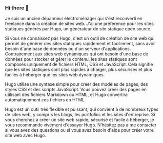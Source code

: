 ### Hi there 👋

Je suis un ancien dépanneur électroménager qui s'est reconverti en freelance dans la création de sites web. J'ai une préférence pour les sites statiques générés par Hugo, un générateur de site statique open source.

Si vous ne connaissez pas Hugo, c'est un outil de création de site web qui permet de générer des sites statiques rapidement et facilement, sans avoir besoin d'une base de données ou d'un serveur d'applications. Contrairement aux sites web dynamiques qui ont besoin d'une base de données pour stocker et gérer le contenu, les sites statiques sont composés uniquement de fichiers HTML, CSS et JavaScript. Cela signifie que les sites statiques sont plus rapides à charger, plus sécurisés et plus faciles à héberger que les sites web dynamiques.

Hugo utilise une syntaxe simple pour créer des modèles de pages, des styles CSS et des scripts JavaScript. Vous pouvez créer des pages en utilisant des fichiers Markdown ou HTML, et Hugo convertira automatiquement ces fichiers en HTML.

Hugo est un outil très flexible et puissant, qui convient à de nombreux types de sites web, y compris les blogs, les portfolios et les sites d'entreprise. Si vous cherchez à créer un site web rapide, sécurisé et facile à héberger, je vous recommande vivement d'essayer Hugo. N'hésitez pas à me contacter si vous avez des questions ou si vous avez besoin d'aide pour créer votre site web avec Hugo.

<!--
**bibibricodeur/bibibricodeur** is a ✨ _special_ ✨ repository because its `README.md` (this file) appears on your GitHub profile.

Here are some ideas to get you started:

- 🔭 I’m currently working on ...
- 🌱 I’m currently learning ...
- 👯 I’m looking to collaborate on ...
- 🤔 I’m looking for help with ...
- 💬 Ask me about ...
- 📫 How to reach me: ...
- 😄 Pronouns: ...
- ⚡ Fun fact: ...
-->
